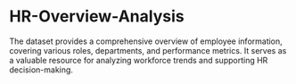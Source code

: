 # HR-Overview-Analysis
The dataset provides a comprehensive overview of employee information, covering various roles, departments, and performance metrics. It serves as a valuable resource for analyzing workforce trends and supporting HR decision-making.
